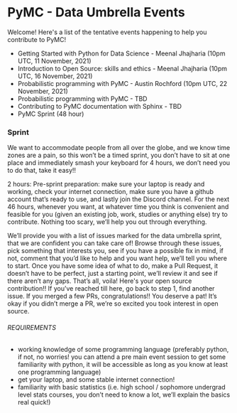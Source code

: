 # PyMC - Data Umbrella Events

Welcome! Here's a list of the tentative events happening to help you contribute to PyMC!

- Getting Started with Python for Data Science - Meenal Jhajharia
  (10pm UTC, 11 November, 2021)
- Introduction to Open Source: skills and ethics - Meenal Jhajharia
  (10pm UTC, 16 November, 2021)
- Probabilistic programming with PyMC - Austin Rochford
  (10pm UTC, 22 November, 2021)
- Probabilistic programming with PyMC - TBD
- Contributing to PyMC documentation with Sphinx - TBD
- PyMC Sprint (48 hour)

### Sprint

We want to accommodate people from all over the globe, and we know time zones are a pain, so this won’t be a timed sprint, you don’t have to sit at one place and immediately smash your keyboard for 4 hours, we don’t need you to do that, take it easy!!

2 hours: Pre-sprint preparation: make sure your laptop is ready and working, check your internet connection, make sure you have a github account that’s ready to use, and lastly join the Discord channel. For the next 46 hours, whenever you want, at whatever time you think is convenient and feasible for you (given an existing job, work, studies or anything else)  try to contribute. Nothing too scary, we’ll help you out through everything.

We’ll provide you with a list of issues marked for the data umbrella sprint, that we are confident you can take care of!
Browse through these issues, pick something that interests you, see if you have a possible fix in mind, if not, comment that you’d like to help and you want help, we’ll tell you where to start. Once you have some idea of what to do, make a Pull Request, it doesn’t have to be perfect, just a starting point, we’ll review it and see if there aren’t any gaps. That’s all, voila! Here's your open source contribution!! If you’ve reached till here, go back to step 1, find another issue. If you merged a few PRs, congratulations!! You deserve a pat! It’s okay if you didn’t merge a PR, we’re so excited you took interest in open source. 

###### REQUIREMENTS

- working knowledge of some programming language (preferably python, if not, no worries! you can attend a pre main event session to get some familiarity with python, it will be accessible as long as you know at least one programming language)
- get your laptop, and some stable internet connection!
- familiarity with basic statistics (i.e. high school / sophomore undergrad level stats courses, you don’t need to know a lot, we’ll explain the basics real quick!)
